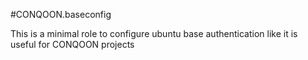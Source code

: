 #CONQOON.baseconfig


This is a minimal role to configure ubuntu base authentication like it is useful for CONQOON projects